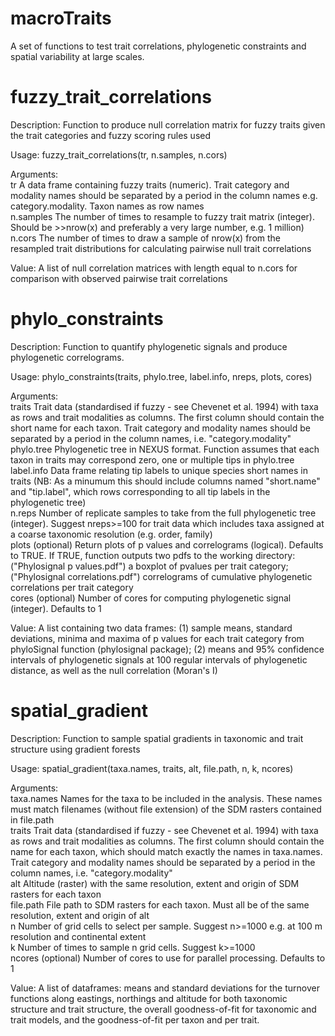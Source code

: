 # macroTraits
A set of functions to test trait correlations, phylogenetic constraints and spatial variability at large scales.

# fuzzy_trait_correlations

Description:
Function to produce null correlation matrix for fuzzy traits given the trait categories and fuzzy scoring rules used

Usage:
fuzzy_trait_correlations(tr, n.samples, n.cors)

Arguments:<br/>
tr         A data frame containing fuzzy traits (numeric). Trait category and modality names should be separated by a period in the column names e.g. category.modality. Taxon names as row names<br/>
n.samples The number of times to resample to fuzzy trait matrix (integer). Should be >>nrow(x) and preferably a very large number, e.g. 1 million)<br/>
n.cors    The number of times to draw a sample of nrow(x) from the resampled trait distributions for calculating pairwise null trait correlations

Value:
A list of null correlation matrices with length equal to n.cors for comparison with observed pairwise trait correlations

# phylo_constraints

Description:
Function to quantify phylogenetic signals and produce phylogenetic correlograms.

Usage:
phylo_constraints(traits, phylo.tree, label.info, nreps, plots, cores)

Arguments:<br/>
traits      Trait data (standardised if fuzzy - see Chevenet et al. 1994) with taxa as rows and trait modalities as columns. The first column should contain the short name for each taxon. Trait category and modality names should be separated by a period in the column names, i.e. "category.modality"<br/>
phylo.tree  Phylogenetic tree in NEXUS format. Function assumes that each taxon in traits may correspond zero, one or multiple tips in phylo.tree<br/>
label.info  Data frame relating tip labels to unique species short names in traits (NB: As a minumum this should include columns named "short.name" and "tip.label", which rows corresponding to all tip labels in the phylogenetic tree)<br/>
n.reps      Number of replicate samples to take from the full phylogenetic tree (integer). Suggest nreps>=100 for trait data which includes taxa assigned at a coarse taxonomic resolution (e.g. order, family)<br/>
plots       (optional) Return plots of p values and correlograms (logical). Defaults to TRUE. If TRUE, function outputs two pdfs to the working directory: ("Phylosignal p values.pdf") a boxplot of pvalues per trait category; ("Phylosignal correlations.pdf") correlograms of cumulative phylogenetic correlations per trait category<br/>
cores       (optional) Number of cores for computing phylogenetic signal (integer). Defaults to 1<br/>

Value:
A list containing two data frames: (1) sample means, standard deviations, minima and maxima of p values for each trait category from phyloSignal function (phylosignal package); (2) means and 95% confidence intervals of phylogenetic signals at 100 regular intervals of phylogenetic distance, as well as the null correlation (Moran's I)

# spatial_gradient

Description:
Function to sample spatial gradients in taxonomic and trait structure using gradient forests

Usage:
spatial_gradient(taxa.names, traits, alt, file.path, n, k, ncores)

Arguments:<br/>
taxa.names    Names for the taxa to be included in the analysis. These names must match filenames (without file extension) of the SDM rasters contained in file.path<br/>
traits        Trait data (standardised if fuzzy - see Chevenet et al. 1994) with taxa as rows and trait modalities as columns. The first column should contain the name for each taxon, which should match exactly the names in taxa.names. Trait category and modality names should be separated by a period in the column names, i.e. "category.modality"<br/>
alt           Altitude (raster) with the same resolution, extent and origin of SDM rasters for each taxon<br/>
file.path     File path to SDM rasters for each taxon. Must all be of the same resolution, extent and origin of alt<br/>
n             Number of grid cells to select per sample. Suggest n>=1000 e.g. at 100 m resolution and continental extent<br/>
k             Number of times to sample n grid cells. Suggest k>=1000<br/>
ncores        (optional) Number of cores to use for parallel processing. Defaults to 1

Value:
A list of dataframes: means and standard deviations for the turnover functions along eastings, northings and altitude for both taxonomic structure and trait structure, the overall goodness-of-fit for taxonomic and trait models, and the goodness-of-fit per taxon and per trait.
